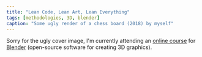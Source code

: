 ```yaml
---
title: "Lean Code, Lean Art, Lean Everything"
tags: [methodologies, 3D, blender]
caption: "Some ugly render of a chess board (2018) by myself"
---
```


Sorry for the ugly cover image, I'm currently attending an [online course](https://www.udemy.com/blendertutorial/) for [Blender](https://www.blender.org/) (open-source software for creating 3D graphics).